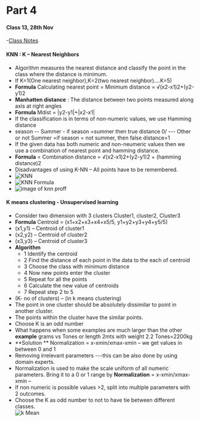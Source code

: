 # Part 4

#### Class 13, 28th Nov
-[Class Notes](https://14653191105202215679.googlegroups.com/attach/b57faf493d2a/Notes%2028th%20November%202020.pdf?part=0.1&view=1&vt=ANaJVrFOr3g-JAR6cfJvMW_BzKOMbF-gnMDhIa-wBVXbTbjCs0j9N_ODU_qF99ntIF8AYKJJm5ysRYB2hLfB7OCAO6qoqn7ZyqXEifTUf3YSM-uhW_SZNNw)
#### KNN : K – Nearest Neighbors 
- Algorithm measures the nearest distance and classify the point in the class where the distance is minimum. 
- If K=1(One nearest neighbor),K=2(two nearest neighbor)….K=5)
- **Formula** Calculating nearest point = Minimum distance = √(x2-x1)2+(y2-y1)2
- **Manhatten distance** : The distance between two points measured along axis at right angles
- **Formula** Mdist = |y2-y1|+|x2-x1|
- If the classification is in terms of non-numeric values, we use Hamming distance 
- season -- Summer  - if season =summer then true distance 0/ --- Other or not Summer =if season = not summer, then false distance=1
- If the given data has both numeric and non-neumeric values then we use a combination of nearest point and hamming distance.
- **Formula** = Combination distance = √(x2-x1)2+(y2-y1)2 + (hamming distance)2
- Disadvantages of using K-NN – All points have to be remembered.
- ![KNN](https://miro.medium.com/max/405/0*a3bVVcWFwWBUtZnc.png)
- ![KNN Formula](https://www.analyticsvidhya.com/wp-content/uploads/2015/08/EuclideanDistanceGraphic.jpg)
- ![image of knn proff](https://cambridgecoding.files.wordpress.com/2016/01/knn2.jpg)


#### K means clustering -  Unsupervised learning
-	Consider two dimension with 3 clusters Cluster1, cluster2, Cluster3
-	**Formula** Centroid = (x1+x2+x3+x4+x5/5, y1+y2+y3+y4+y5/5)
-	(x1,y1) – Centroid of cluster1
-	(x2,y2) – Centroid of cluster2
-	(x3,y3) – Centroid of cluster3
-	**Algorithm**
    * 1 Identify the centroid
    * 2 Find the distance of each point in the data to the each of centroid
    * 3 Choose the class with minimum distance
    * 4 Now new points enter the cluster
    * 5 Repeat for all the points
    * 6 Calculate the new value of centroids
    * 7 Repeat step 2 to 5
-	(K- no of clusters) – (in k means clustering)
-	The point in one cluster should be absolutely dissimilar to point in another cluster.
-	The points within the cluster have the similar points. 
-	Choose K is an odd number
-	What happens when some examples are much larger than the other **example** grams vs Tones  or length 2mts with weight 2.2 Tones=2200kg
-	**Solution ** Normalization = x-xmin/xmax-xmin – we get values in between 0 and 1
-	Removing irrelevant parameters ---this can be also done by using domain experts.
-	Normalization is used to make the scale uniform of all numeric parameters. Bring it to a 0 or 1 range by **Normalization** = x-xmin/xmax-xmin –
-	If non numeric is possible values >2, split into multiple parameters with 2 outcomes.
-	Choose the K as odd number to not to have tie between different classes.  
![k Mean](https://miro.medium.com/max/1280/1*5UHmgCaTD8EegsPuKcxC1Q.png)
